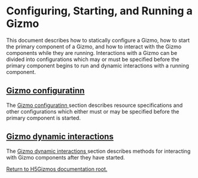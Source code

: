 
# Configuring, Starting, and Running a Gizmo

This document describes how to statically configure a Gizmo,
how to start the primary component of a Gizmo,
and how to interact with the Gizmo components while they are running.
Interactions with a Gizmo can be divided into configurations which
may or must be specified before the primary component begins to run
and dynamic interactions with a running component.

<h2>
<a href="Config.md">
Gizmo configuratinn
</a>
</h2>

The 
<a href="Config.md">
Gizmo configuratinn
</a>
 section describes resource specifications and other configurations
which either must or may be specified before the primary component
is started.

<h2>
<a href="Dynamic.md">
Gizmo dynamic interactions
</a>
</h2>

The 
<a href="Dynamic.md">
Gizmo dynamic interactions
</a>
section describes methods for interacting with Gizmo components
after they have started.


<a href="../README.md">
Return to H5Gizmos documentation root.
</a>
